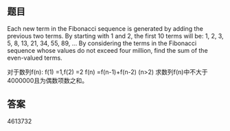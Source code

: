 ## 题目
Each new term in the Fibonacci sequence is generated by adding the previous two terms. By starting with 1 and 2, the first 10 terms will be:
1, 2, 3, 5, 8, 13, 21, 34, 55, 89, ...
By considering the terms in the Fibonacci sequence whose values do not exceed four million, find the sum of the even-valued terms.  

对于数列f(n):
  f(1) =1,f(2) =2
  f(n) =f(n-1)+f(n-2) (n>2)
求数列f(n)中不大于4000000且为偶数项数之和。

## 答案
4613732
